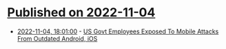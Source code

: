 # [Published on 2022-11-04](index.md)

* [2022-11-04, 18:01:00](https://news.slashdot.org/story/22/11/04/1640219/us-govt-employees-exposed-to-mobile-attacks-from-outdated-android-ios?utm_source=rss1.0mainlinkanon&utm_medium=feed) - [US Govt Employees Exposed To Mobile Attacks From Outdated Android, iOS](https://news.slashdot.org/story/22/11/04/1640219/us-govt-employees-exposed-to-mobile-attacks-from-outdated-android-ios?utm_source=rss1.0mainlinkanon&utm_medium=feed)
